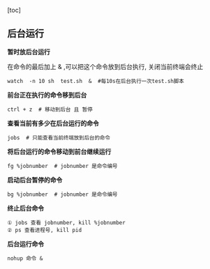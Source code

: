 [toc]

## 后台运行

**暂时放后台运行**

在命令的最后加上 & ,可以把这个命令放到后台执行, 关闭当前终端会终止

```shell
watch  -n 10 sh  test.sh  &  #每10s在后台执行一次test.sh脚本
```

**前台正在执行的命令移到后台**

```shell
ctrl + z  # 移动到后台 且 暂停
```

**查看当前有多少在后台运行的命令**

```shell
jobs  # 只能查看当前终端放到后台的命令
```

**将后台运行的命令移动到前台继续运行**

```shell
fg %jobnumber  # jobnumber 是命令编号
```

**启动后台暂停的命令**

```shell
bg %jobnumber  # jobnumber 是命令编号
```

**终止后台命令**

```shell
① jobs 查看 jobnumber, kill %jobnumber
② ps 查看进程号, kill pid
```

**后台运行命令**

```shell
nohup 命令 & 
```

